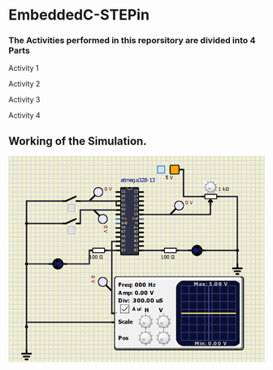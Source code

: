 # EmbeddedC-STEPin

### The Activities performed in this reporsitory are divided into 4 Parts

Activity 1


Activity 2


Activity 3


Activity 4


## Working of the Simulation.

![Simulation_file](simulation.png)